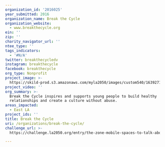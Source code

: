 ```yaml
---
organization_id: '2016025'
year_submitted: 2016
organization_name: Break the Cycle
organization_website:
  - www.breakthecycle.org
ein: ''
zip: ''
charity_navigator_url: ''
ntee_type: ''
tags_indicators:
  - '#N/A'
twitter: breakthecycledv
instagram: breakthecycle
facebook: breakthecycle
org_type: Nonprofit
project_image: >-
  https://skild-prod.s3.amazonaws.com/myla2050/images/custom540/1639271165741-team90.JPG
project_video: ''
org_summary: >-
  Break the Cycle inspires and supports young people to build healthy
  relationships and create a culture without abuse.
areas_impacted:
  - East LA
project_ids: ''
title: Break the Cycle
uri: /organizations/break-the-cycle/
challenge_url: >-
  https://challenge.la2050.org/entry/the-zone-mobile-spaces-to-talk-about-healthy-relationships

---
```

